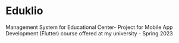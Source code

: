 # Eduklio
Management System for Educational Center- Project for Mobile App Development (Flutter) course offered at my university - Spring 2023 
